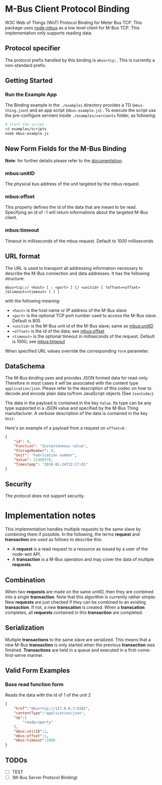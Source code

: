 # M-Bus Client Protocol Binding
 
W3C Web of Things (WoT) Protocol Binding for Meter Bus TCP. This package uses [node-mbus](https://www.npmjs.com/package/node-mbus) as a low level client for M-Bus TCP.  This implementation only supports reading data.

## Protocol specifier

The protocol prefix handled by this binding is `mbus+tcp:`. This is currently a non-standard prefix.
 
## Getting Started

### Run the Example App
 
The Binding example in the `./examples` directory provides a TD (`mbus-thing.json`) and an app script (`mbus-example.js`) . To execute the script use the pre-configure servient inside `./examples/servients` folder, as following:
```bash
# start the script
cd examples/scripts
node mbus-example.js
```

## New Form Fields for the M-Bus Binding
**Note**: for further details please refer to the [documentation](https://github.com/eclipse/thingweb.node-wot/blob/master/packages/binding-mbus/src/mbus.ts).

### mbus:unitID
The physical bus address of the unit targeted by the mbus request.
 
### mbus:offset
This property defines the id of the data that are meant to be read. Specifying an id of -1 will return informations about the targeted M-Bus client.

### mbus:timeout
Timeout in milliseconds of the mbus request. Default to 1000 milliseconds

## URL format

The URL is used to transport all addressing information necessary to describe the M-Bus connection and data addresses. It has the following structure:

```
mbus+tcp:// <host> [ : <port> ] [/ <unitid> [ ?offset=<offset> [&timeout=<timeout> ] ] ]
```

with the following meaning:

* `<host>` is the host name or IP address of the M-Bus slave
* `<port>` is the optional TCP port number used to access the M-Bus slave. Default is 805
* `<unitid>` is the M-Bus unit id of the M-Bus slave; same as [mbus:unitID](#mbus:unitID)  
* `<offset>` is the id of the data; see [mbus:offset](#mbus:offset)   
* `<timeout>` is the optional timeout in milliseconds of the request. Default is 1000; see [mbus:timeout](#mbus:timeout)

When specified URL values override the corresponding `form` parameter.
 
## DataSchema
The M-Bus binding uses and provides JSON formed data for read-only. Therefore in most cases it will be associated with the content type `application/json`. Please refer to the description of this codec on how to decode and encode plain data to/from JavaScript objects (See `JsonCodec`).

The data in the payload is contained in the key `Value`. Its type can be any type supported in a JSON value and specified by the M-Bus Thing manufacturer. A verbose description of the data is contained in the key `Unit`.

Here's an example of a payload from a request on `offset=0` :

```json
{
	"id": 0,
	"Function": "Instantaneous value",
	"StorageNumber": 0,
	"Unit": "Fabrication number",
	"Value": 11490378,
	"Timestamp": "2018-02-24T22:17:01"
}
```

## Security 
The protocol does not support security.

# Implementation notes

This implementation handles multiple requests to the same slave by combining them if possible. In the following, the terms __request__ and __transaction__ are used as follows to describe this:

* A __request__ is a read request to a resource as issued by a user of the node-wot API.
* A __transaction__ is a M-Bus operation and may cover the data of multiple __requests__.

## Combination

When two __requests__ are made on the same unitID, then they are combined into a single __transaction__. Note that this algorithm is currently rather simple: New __requests__ are just checked if they can be combined to an existing __transaction__. If not, a new __transcation__ is created. When a __transcation__ completes, all __requests__ contained in this __transaction__ are completed.

## Serialization

Multiple __transactions__ to the same slave are serialized. This means that a new M-Bus __transaction__ is only started when the previous __transaction__ was finished. __Transactions__ are held in a queue and executed in a first-come-first-serve manner.

## Valid Form Examples

### Base read function form
Reads the data with the id of 1 of the unit 2
```json
{
	"href":"mbus+tcp://127.0.0.1:8182",
	"contentType":"application/json",
	"op":[
		"readproperty"
	],
	"mbus:unitID":2,
	"mbus:offset":1,
	"mbus:timeout":2000
}
```
 
## TODOs
 
- [ ] TEST
- [ ] (M-Bus Server Protocol Binding)
